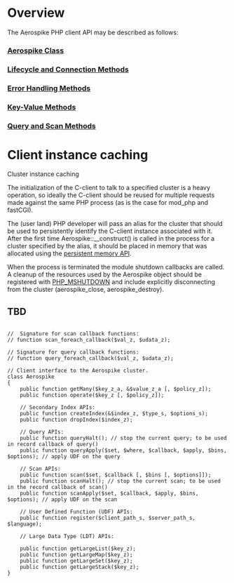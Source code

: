 
# Overview

The Aerospike PHP client API may be described as follows:

### [Aerospike Class](aerospike.md)
### [Lifecycle and Connection Methods](apiref_connection.md)
### [Error Handling Methods](apiref_error.md)
### [Key-Value Methods](apiref_kv.md)
### [Query and Scan Methods](apiref_streams.md)

# Client instance caching

Cluster instance caching

The initialization of the C-client to talk to a specified cluster is a heavy operation, so ideally the C-client should be reused for multiple requests made against the same PHP process (as is the case for mod_php and fastCGI).

The (user land) PHP developer will pass an alias for the cluster that should be used to persistently identify the C-client instance associated with it.  After the first time Aerospike::__construct() is called in the process for a cluster specified by the alias, it should be placed in memory that was allocated using the [persistent memory API](www.php.net/manual/en/internals2.memory.persistence.php).

When the process is terminated the module shutdown callbacks are called. A cleanup of the resources used by the Aerospike object should be registered with [PHP_MSHUTDOWN](http://www.php.net/manual/en/internals2.structure.modstruct.php) and include explicitly disconnecting from the cluster (aerospike_close, aerospike_destroy).

## TBD
```

//  Signature for scan callback functions:
// function scan_foreach_callback($val_z, $udata_z);

// Signature for query callback functions:
// function query_foreach_callback($val_z, $udata_z);

// Client interface to the Aerospike cluster.
class Aerospike
{
    public function getMany($key_z_a, &$value_z_a [, $policy_z]);
    public function operate($key_z [, $policy_z]);

    // Secondary Index APIs:
    public function createIndex(&$index_z, $type_s, $options_s);
    public function dropIndex($index_z);

    // Query APIs:
    public function queryHalt(); // stop the current query; to be used in record callback of query()
    public function queryApply($set, $where, $callback, $apply, $bins, $options); // apply UDF on the query

    // Scan APIs:
    public function scan($set, $callback [, $bins [, $options]]);
    public function scanHalt(); // stop the current scan; to be used in the record callback of scan()
    public function scanApply($set, $callback, $apply, $bins, $options); // apply UDF on the scan

    // User Defined Function (UDF) APIs:
    public function register($client_path_s, $server_path_s, $language);

    // Large Data Type (LDT) APIs:

    public function getLargeList($key_z);
    public function getLargeMap($key_z);
    public function getLargeSet($key_z);
    public function getLargeStack($key_z);
}
```
